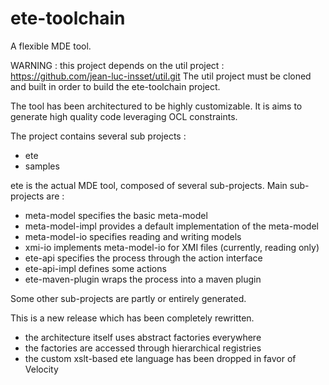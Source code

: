 # ete-toolchain

A flexible MDE tool.


WARNING : this project depends on the util project :
  https://github.com/jean-luc-insset/util.git
The util project must be cloned and built in order to build the ete-toolchain project.


The tool has been architectured to be highly customizable.
It is aims to generate high quality code leveraging OCL constraints.


The project contains several sub projects :
  - ete
  - samples

ete is the actual MDE tool, composed of several sub-projects.
Main sub-projects are :
  - meta-model specifies the basic meta-model
  - meta-model-impl provides a default implementation of the meta-model
  - meta-model-io specifies reading and writing models
  - xmi-io implements meta-model-io for XMI files (currently, reading only)
  - ete-api specifies the process through the action interface
  - ete-api-impl defines some actions
  - ete-maven-plugin wraps the process into a maven plugin

Some other sub-projects are partly or entirely generated.

This is a new release which has been completely rewritten.
- the architecture itself uses abstract factories everywhere
- the factories are accessed through hierarchical registries
- the custom xslt-based ete language has been dropped in favor of Velocity


